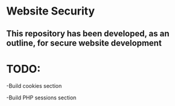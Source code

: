 # Website Security
## This repository has been developed, as an outline, for secure website development

# TODO:

-Build cookies section

-Build PHP sessions section
